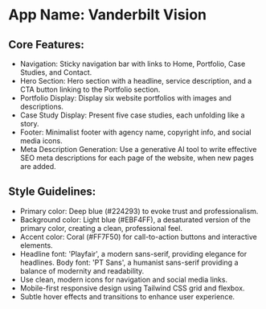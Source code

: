 # **App Name**: Vanderbilt Vision

## Core Features:

- Navigation: Sticky navigation bar with links to Home, Portfolio, Case Studies, and Contact.
- Hero Section: Hero section with a headline, service description, and a CTA button linking to the Portfolio section.
- Portfolio Display: Display six website portfolios with images and descriptions.
- Case Study Display: Present five case studies, each unfolding like a story.
- Footer: Minimalist footer with agency name, copyright info, and social media icons.
- Meta Description Generation: Use a generative AI tool to write effective SEO meta descriptions for each page of the website, when new pages are added.

## Style Guidelines:

- Primary color: Deep blue (#224293) to evoke trust and professionalism.
- Background color: Light blue (#EBF4FF), a desaturated version of the primary color, creating a clean, professional feel.
- Accent color: Coral (#FF7F50) for call-to-action buttons and interactive elements.
- Headline font: 'Playfair', a modern sans-serif, providing elegance for headlines. Body font: 'PT Sans', a humanist sans-serif providing a balance of modernity and readability.
- Use clean, modern icons for navigation and social media links.
- Mobile-first responsive design using Tailwind CSS grid and flexbox.
- Subtle hover effects and transitions to enhance user experience.